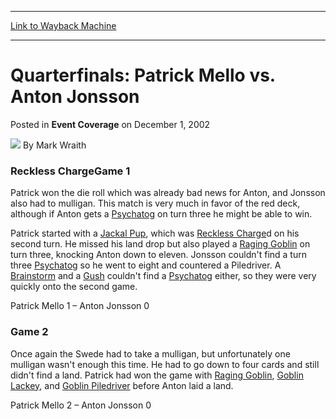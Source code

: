
---
[Link to Wayback Machine](https://web.archive.org/web/20220809162825/https://magic.wizards.com/en/articles/archive/event-coverage/quarterfinals-patrick-mello-vs-anton-jonsson-2002-12-01)

[_metadata_:author]:- "Mark Wraith"
[_metadata_:description]:- "Game 1Patrick won the die roll which was already bad news for Anton, and Jonsson also had to mulligan. This match is very much in favor of the red deck, although if Anton gets a Psychatog on turn three he might be able to win.Patrick started with a Jackal Pup, which was Reckless Charged on his second turn. He missed his land drop but also played a Raging Goblin on turn three,"
[_metadata_:generator]:- "Drupal 7 (http://drupal.org)"
[_metadata_:node]:- "785176"
[_metadata_:publish_date]:- "2002-12-01"
[_metadata_:source]:- "div-main-content"
[_metadata_:title]:- "Quarterfinals: Patrick Mello vs. Anton Jonsson"
[_metadata_:wayback_capture_timestamp]:- "2022-08-09 16:28:25"
[_metadata_:wayback_raw_url]:- "https://web.archive.org/web/20220809162825id_/https://magic.wizards.com/en/articles/archive/event-coverage/quarterfinals-patrick-mello-vs-anton-jonsson-2002-12-01"
[_metadata_:wayback_url]:- "https://magic.wizards.com/en/articles/archive/event-coverage/quarterfinals-patrick-mello-vs-anton-jonsson-2002-12-01"
---


Quarterfinals: Patrick Mello vs. Anton Jonsson
==============================================



 Posted in **Event Coverage**
 on December 1, 2002 






![](https://media.magic.wizards.com/styles/auth_small/public/generic-avatar-150_92.png)
By Mark Wraith











### Reckless ChargeGame 1

Patrick won the die roll which was already bad news for Anton, and Jonsson also had to mulligan. This match is very much in favor of the red deck, although if Anton gets a [Psychatog](https://gatherer.wizards.com/Pages/Card/Details.aspx?name=Psychatog) on turn three he might be able to win.

Patrick started with a [Jackal Pup](https://gatherer.wizards.com/Pages/Card/Details.aspx?name=Jackal+Pup), which was [Reckless Charge](https://gatherer.wizards.com/Pages/Card/Details.aspx?name=Reckless+Charge)d on his second turn. He missed his land drop but also played a [Raging Goblin](https://gatherer.wizards.com/Pages/Card/Details.aspx?name=Raging+Goblin) on turn three, knocking Anton down to eleven. Jonsson couldn't find a turn three [Psychatog](https://gatherer.wizards.com/Pages/Card/Details.aspx?name=Psychatog) so he went to eight and countered a Piledriver. A [Brainstorm](https://gatherer.wizards.com/Pages/Card/Details.aspx?name=Brainstorm) and a [Gush](https://gatherer.wizards.com/Pages/Card/Details.aspx?name=Gush) couldn't find a [Psychatog](https://gatherer.wizards.com/Pages/Card/Details.aspx?name=Psychatog) either, so they were very quickly onto the second game.

Patrick Mello 1 – Anton Jonsson 0

### Game 2

Once again the Swede had to take a mulligan, but unfortunately one mulligan wasn't enough this time. He had to go down to four cards and still didn't find a land. Patrick had won the game with [Raging Goblin](https://gatherer.wizards.com/Pages/Card/Details.aspx?name=Raging+Goblin), [Goblin Lackey](https://gatherer.wizards.com/Pages/Card/Details.aspx?name=Goblin+Lackey), and [Goblin Piledriver](https://gatherer.wizards.com/Pages/Card/Details.aspx?name=Goblin+Piledriver) before Anton laid a land.

Patrick Mello 2 – Anton Jonsson 0








